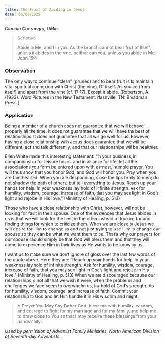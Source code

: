 ```yaml
---
title: The Fruit of Abiding in Jesus
date: 06/08/2025
---
```


_Claudio Consuegra, DMin_

> <p>Scripture</p>
> Abide in Me, and I in you. As the branch cannot bear fruit of itself, unless it abides in the vine, neither can you, unless you abide in Me. John 15:4

### Observation

The only way to continue “clean” (pruned) and to bear fruit is to maintain vital spiritual connexion with Christ (the vine). Of itself. As source (from itself) and apart from the vine (cf. 17:17). Except it abide. [Robertson, A. (1933). Word Pictures in the New Testament. Nashville, TN: Broadman Press.]

### Application

Being a member of a church does not guarantee that we will behave properly all the time. It does not guarantee that we will have the best of relationships. It does not guarantee that all will go well for us. However, having a close relationship with Jesus does guarantee that we will be different, act and talk differently, and that our relationships will be healthier.

Ellen White made this interesting statement: “In your business, in companionship for leisure hours, and in alliance for life, let all the associations you form be entered upon with earnest, humble prayer. You will thus show that you honor God, and God will honor you. Pray when you are fainthearted. When you are desponding, close the lips firmly to men; do not shadow the path of others; but tell everything to Jesus. Reach up your hands for help. In your weakness lay hold of infinite strength. Ask for humility, wisdom, courage, increase of faith, that you may see light in God’s light and rejoice in His love.” (Ministry of Healing, p. 513)

Those who have a close relationship with Christ, however, will not be looking for fault in their spouse. One of the evidences that Jesus abides in us is that we will look for the best in the other instead of looking for and finding things for which to criticize them. When we are close to Jesus we will desire for Him to change us and not just trying to use Him to change our spouse so they can be what we want them to be. That’s why our prayers for our spouse should simply be that God will bless them and that they will come to experience Him in their lives as He wants to be know by us.

I want us to make sure we don’t ignore of gloss over the last few words of the quote above. Here they are: “Reach up your hands for help. In your weakness lay hold of infinite strength. Ask for humility, wisdom, courage, increase of faith, that you may see light in God’s light and rejoice in His love.” (Ministry of Healing, p. 513) When we are discouraged because our relationships is not all that we wish it were, when the problems and challenges we face seem to overwhelm us, lay hold of God’s strength. As for humility, wisdom, courage, and increase of faith. Commit your relationship to God and let Him handle it in His wisdom and might.

> <callout>A Prayer You May Say</callout>
> Father God, bless me with humility, wisdom, and courage to fight for my marriage and for my family, and help me to draw close to You so that I may receive these blessings from your hands daily.

_Used by permission of Adventist Family Ministries, North American Division of Seventh-day Adventists._